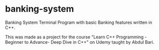 # banking-system
Banking System Terminal Program with basic Banking features written in C++.

This was made as a project for the course "Learn C++ Programming -Beginner to Advance- Deep Dive in C++" on Udemy taught by Abdul Bari.
